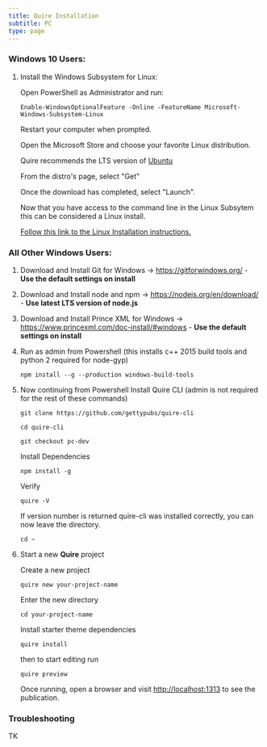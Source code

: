 ```yaml
---
title: Quire Installation
subtitle: PC
type: page
---
```

<!--
The full Quire system is not currently available to PC users. However, PC users can still start and work on Quire projects, preview the online edition, and output final files for it. They will not, however, be able to:
- Output PDF or EPUB editions
- Make changes to Style (.scss) or Javascript (.js) files inside the themes folder
The following steps will install the necessary software for running a Quire project on a PC, and show you how to start a new project as well.
-->

### Windows 10 Users:

1. Install the Windows Subsystem for Linux:

    Open PowerShell as Administrator and run:

    ```
    Enable-WindowsOptionalFeature -Online -FeatureName Microsoft-Windows-Subsystem-Linux
    ```

    Restart your computer when prompted.

    Open the Microsoft Store and choose your favorite Linux distribution.
    
    Quire recommends the LTS version of [Ubuntu](https://www.ubuntu.com/)

    From the distro's page, select "Get"

    Once the download has completed, select "Launch".
    
    Now that you have access to the command line in the Linux Subsytem this can be considered a Linux install.
    
    [Follow this link to the Linux Installation instructions.](https://github.com/gettypubs/quire/blob/nhulea-dev/content/resources/install-linux.md) 

### All Other Windows Users:

1. Download and Install Git for Windows -> https://gitforwindows.org/ - **Use the default settings on install**
2. Download and Install node and npm -> https://nodejs.org/en/download/ - **Use latest LTS version of node.js** 
3. Download and Install Prince XML for Windows -> https://www.princexml.com/doc-install/#windows - **Use the default settings on install**
4. Run as admin from Powershell  (this installs c++ 2015 build tools and python 2 required for node-gyp)
    ```
    npm install --g --production windows-build-tools
    ```
5. Now continuing from Powershell Install Quire CLI (admin is not required for the rest of these commands)

    ```
    git clone https://github.com/gettypubs/quire-cli
    ```
    
    ```
    cd quire-cli
    ```
    
    ```
    git checkout pc-dev
    ```
    
    Install Dependencies
    
    ```
    npm install -g
    ```
    
    Verify
    
    ```
    quire -V
    ```
    
    If version number is returned quire-cli was installed correctly, you can now leave the directory.

    ```
    cd ~
    ```
    
5. Start a new **Quire** project

    Create a new project

    ```
    quire new your-project-name
    ```
    Enter the new directory

    ```
    cd your-project-name
    ```

    Install starter theme dependencies

    ```
    quire install
    ```
    
    then to start editing run
    
    ```
    quire preview
    ```

    Once running, open a browser and visit [http://localhost:1313](http://localhost:1313) to see the publication.
    

### Troubleshooting

TK


